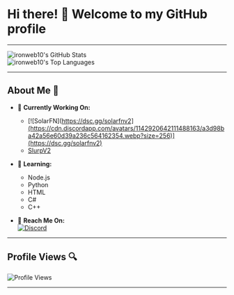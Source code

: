 # Hi there! 👋 Welcome to my GitHub profile

---

![ironweb10's GitHub Stats](https://github-readme-stats.vercel.app/api?username=ironweb10&theme=highcontrast&show_icons=true&hide_border=true&count_private=false)  
![ironweb10's Top Languages](https://github-readme-stats.vercel.app/api/top-langs/?username=ironweb10&theme=highcontrast&show_icons=true&hide_border=true&layout=compact)

---

## About Me 🚀

- 🔭 **Currently Working On:**  
  - [![SolarFN](https://dsc.gg/solarfnv2](https://cdn.discordapp.com/avatars/1142920642111488163/a3d98ba42a56e60d39a236c564162354.webp?size=256)](https://dsc.gg/solarfnv2)
  - [SlurpV2](https://discord.com/oauth2/authorize?client_id=1136992916481523733)

- 🌱 **Learning:**  
  - Node.js  
  - Python  
  - HTML  
  - C#  
  - C++

- 💬 **Reach Me On:**  
  [![Discord](https://img.shields.io/badge/Discord-7289DA?style=for-the-badge&logo=discord&logoColor=white)](https://dsc.gg/iron-web10)


---

## Profile Views 🔍
![Profile Views](https://komarev.com/ghpvc/?username=ironweb10)

---
